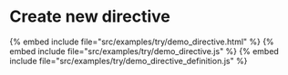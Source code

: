 # Create new directive

{% embed include file="src/examples/try/demo_directive.html" %}
{% embed include file="src/examples/try/demo_directive.js" %}
{% embed include file="src/examples/try/demo_directive_definition.js" %}



